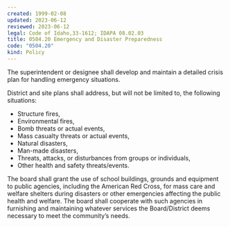 ```yaml
---
created: 1999-02-08
updated: 2023-06-12
reviewed: 2023-06-12
legal: Code of Idaho,33-1612; IDAPA 08.02.03
title: 0504.20 Emergency and Disaster Preparedness
code: "0504.20"
kind: Policy
---
```


The superintendent or designee shall develop and maintain a detailed crisis plan for handling emergency situations.

District and site plans shall address, but will not be limited to, the following situations:

- Structure fires,
- Environmental fires,
- Bomb threats or actual events,
- Mass casualty threats or actual events,
- Natural disasters,
- Man-made disasters,
- Threats, attacks, or disturbances from groups or individuals,
- Other health and safety threats/events.

The board shall grant the use of school buildings, grounds and equipment to public agencies, including the American Red Cross, for mass care and welfare shelters during disasters or other emergencies affecting the public health and welfare. The board shall cooperate with such agencies in furnishing and maintaining whatever services the Board/District deems necessary to meet the community’s needs.

